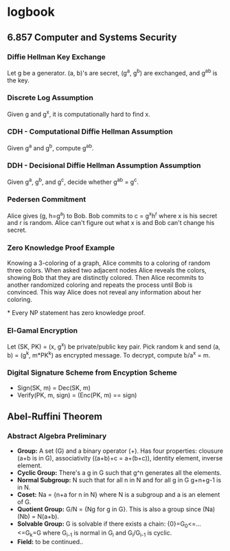 # logbook

## 6.857 Computer and Systems Security

### Diffie Hellman Key Exchange
Let g be a generator. (a, b)'s are secret, (g<sup>a</sup>, g<sup>b</sup>) are exchanged, and g<sup>ab</sup> is the key.

### Discrete Log Assumption
Given g and g<sup>x</sup>, it is computationally hard to find x.

### CDH - Computational Diffie Hellman Assumption
Given g<sup>a</sup> and g<sup>b</sup>, compute g<sup>ab</sup>.

### DDH - Decisional Diffie Hellman Assumption Assumption
Given g<sup>a</sup>, g<sup>b</sup>, and g<sup>c</sup>, decide whether g<sup>ab</sup> = g<sup>c</sup>.

### Pedersen Commitment
Alice gives (g, h=g<sup>a</sup>) to Bob.
Bob commits to c = g<sup>x</sup>h<sup>r</sup> where x is his secret and r is random.
Alice can't figure out what x is and Bob can't change his secret.

### Zero Knowledge Proof Example
Knowing a 3-coloring of a graph, Alice commits to a coloring of random three colors.
When asked two adjacent nodes Alice reveals the colors, showing Bob that they are distinctly colored.
Then Alice recommits to another randomized coloring and repeats the process until Bob is convinced.
This way Alice does not reveal any information about her coloring.

\* Every NP statement has zero knowledge proof.

### El-Gamal Encryption
Let (SK, PK) = (x, g<sup>x</sup>) be private/public key pair.
Pick random k and send (a, b) = (g<sup>k</sup>, m*PK<sup>k</sup>) as encrypted message.
To decrypt, compute b/a<sup>x</sup> = m.

### Digital Signature Scheme from Encyption Scheme
* Sign(SK, m) = Dec(SK, m)
* Verify(PK, m, sign) = (Enc(PK, m) == sign)

## Abel-Ruffini Theorem

### Abstract Algebra Preliminary

* **Group:** A set (G) and a binary operator (+). Has four properties: clousure (a+b is in G), associativity ((a+b)+c = a+(b+c)), identity element, inverse element.
* **Cyclic Group:** There's a g in G such that g^n generates all the elements.
* **Normal Subgroup:** N such that for all n in N and for all g in G g+n+g-1 is in N.
* **Coset:** Na = {n+a for n in N} where N is a subgroup and a is an element of G.
* **Quotient Group:** G/N = {Ng for g in G}. This is also a group since (Na)(Nb) = N(a+b).
* **Solvable Group:** G is solvable if there exists a chain:
{0}=G<sub>0</sub><=...<=G<sub>k</sub>=G
where G<sub>i-1</sub> is normal in G<sub>i</sub> and G<sub>i</sub>/G<sub>i-1</sub> is cyclic.
* **Field:** to be continued..
